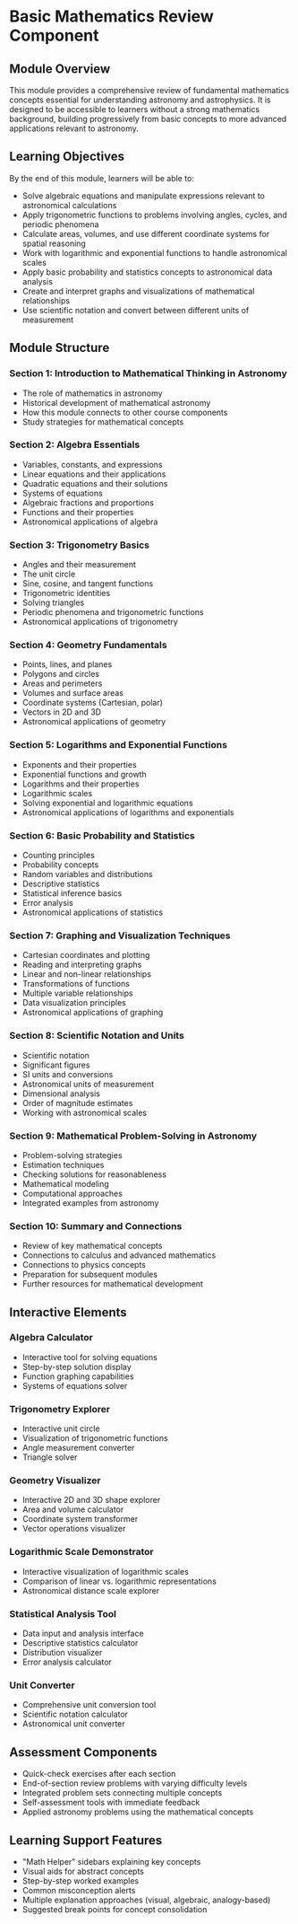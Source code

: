 # Basic Mathematics Review Component

## Module Overview

This module provides a comprehensive review of fundamental mathematics concepts essential for understanding astronomy and astrophysics. It is designed to be accessible to learners without a strong mathematics background, building progressively from basic concepts to more advanced applications relevant to astronomy.

## Learning Objectives

By the end of this module, learners will be able to:
- Solve algebraic equations and manipulate expressions relevant to astronomical calculations
- Apply trigonometric functions to problems involving angles, cycles, and periodic phenomena
- Calculate areas, volumes, and use different coordinate systems for spatial reasoning
- Work with logarithmic and exponential functions to handle astronomical scales
- Apply basic probability and statistics concepts to astronomical data analysis
- Create and interpret graphs and visualizations of mathematical relationships
- Use scientific notation and convert between different units of measurement

## Module Structure

### Section 1: Introduction to Mathematical Thinking in Astronomy
- The role of mathematics in astronomy
- Historical development of mathematical astronomy
- How this module connects to other course components
- Study strategies for mathematical concepts

### Section 2: Algebra Essentials
- Variables, constants, and expressions
- Linear equations and their applications
- Quadratic equations and their solutions
- Systems of equations
- Algebraic fractions and proportions
- Functions and their properties
- Astronomical applications of algebra

### Section 3: Trigonometry Basics
- Angles and their measurement
- The unit circle
- Sine, cosine, and tangent functions
- Trigonometric identities
- Solving triangles
- Periodic phenomena and trigonometric functions
- Astronomical applications of trigonometry

### Section 4: Geometry Fundamentals
- Points, lines, and planes
- Polygons and circles
- Areas and perimeters
- Volumes and surface areas
- Coordinate systems (Cartesian, polar)
- Vectors in 2D and 3D
- Astronomical applications of geometry

### Section 5: Logarithms and Exponential Functions
- Exponents and their properties
- Exponential functions and growth
- Logarithms and their properties
- Logarithmic scales
- Solving exponential and logarithmic equations
- Astronomical applications of logarithms and exponentials

### Section 6: Basic Probability and Statistics
- Counting principles
- Probability concepts
- Random variables and distributions
- Descriptive statistics
- Statistical inference basics
- Error analysis
- Astronomical applications of statistics

### Section 7: Graphing and Visualization Techniques
- Cartesian coordinates and plotting
- Reading and interpreting graphs
- Linear and non-linear relationships
- Transformations of functions
- Multiple variable relationships
- Data visualization principles
- Astronomical applications of graphing

### Section 8: Scientific Notation and Units
- Scientific notation
- Significant figures
- SI units and conversions
- Astronomical units of measurement
- Dimensional analysis
- Order of magnitude estimates
- Working with astronomical scales

### Section 9: Mathematical Problem-Solving in Astronomy
- Problem-solving strategies
- Estimation techniques
- Checking solutions for reasonableness
- Mathematical modeling
- Computational approaches
- Integrated examples from astronomy

### Section 10: Summary and Connections
- Review of key mathematical concepts
- Connections to calculus and advanced mathematics
- Connections to physics concepts
- Preparation for subsequent modules
- Further resources for mathematical development

## Interactive Elements

### Algebra Calculator
- Interactive tool for solving equations
- Step-by-step solution display
- Function graphing capabilities
- Systems of equations solver

### Trigonometry Explorer
- Interactive unit circle
- Visualization of trigonometric functions
- Angle measurement converter
- Triangle solver

### Geometry Visualizer
- Interactive 2D and 3D shape explorer
- Area and volume calculator
- Coordinate system transformer
- Vector operations visualizer

### Logarithmic Scale Demonstrator
- Interactive visualization of logarithmic scales
- Comparison of linear vs. logarithmic representations
- Astronomical distance scale explorer

### Statistical Analysis Tool
- Data input and analysis interface
- Descriptive statistics calculator
- Distribution visualizer
- Error analysis calculator

### Unit Converter
- Comprehensive unit conversion tool
- Scientific notation calculator
- Astronomical unit converter

## Assessment Components

- Quick-check exercises after each section
- End-of-section review problems with varying difficulty levels
- Integrated problem sets connecting multiple concepts
- Self-assessment tools with immediate feedback
- Applied astronomy problems using the mathematical concepts

## Learning Support Features

- "Math Helper" sidebars explaining key concepts
- Visual aids for abstract concepts
- Step-by-step worked examples
- Common misconception alerts
- Multiple explanation approaches (visual, algebraic, analogy-based)
- Suggested break points for concept consolidation
